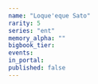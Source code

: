 ```yaml
---
name: "Loque'eque Sato"
rarity: 5
series: "ent"
memory_alpha: ""
bigbook_tier:
events:
in_portal:
published: false
---
```

